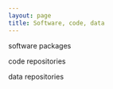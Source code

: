 ```yaml
---
layout: page
title: Software, code, data
---
```



software packages


code repositories


data repositories


